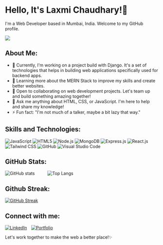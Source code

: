 # Hello, It's Laxmi Chaudhary!👋 

I'm a Web Developer based in Mumbai, India. 
Welcome to my GitHub profile.

![](https://komarev.com/ghpvc/?username=ltc01&color=blue)

## About Me:

- 🔭 Currently, I'm working on a project build with Django. It's a set of technologies that helps in building web applications specifically used for backend apps.
- 🌱 Learning more about the MERN Stack to improve my skills and create better websites.
- 👯 Open to collaborating on web development projects. Let's team up and build something amazing together!
- 💬 Ask me anything about HTML, CSS, or JavaScript. I'm here to help and share my knowledge!
- ⚡ Fun fact: "I'm not much of a talker, maybe a bit lazy that way."

## Skills and Technologies:

![JavaScript](https://img.shields.io/badge/JavaScript-black?style=flat-square&logo=javascript) ![HTML5](https://img.shields.io/badge/HTML5-black?style=flat-square&logo=html5) ![Node.js](https://img.shields.io/badge/-Node.js-black?style=flat-square&logo=node.js) ![MongoDB](https://img.shields.io/badge/-MongoDB-black?style=flat-square&logo=mongodb) ![Express.js](https://img.shields.io/badge/-Express.js-black?style=flat-square&logo=express) ![React.js](https://img.shields.io/badge/-React.js-black?style=flat-square&logo=react) ![Tailwind CSS](https://img.shields.io/badge/-Tailwind_CSS-black?style=flat-square&logo=tailwind-css) ![GitHub](https://img.shields.io/badge/-GitHub-black?style=flat-square&logo=github) ![Visual Studio Code](https://img.shields.io/badge/-Visual_Studio_Code-black?style=flat-square&logo=visual-studio-code)
  
## GitHub Stats:

![GitHub stats](https://github-readme-stats.vercel.app/api?username=ltc01&show_icons=true&theme=dark)&emsp;&emsp;&emsp;![Top Langs](https://github-readme-stats.vercel.app/api/top-langs/?username=ltc01&layout=compact&theme=dark)
 
## Github Streak:

[![GitHub Streak](https://streak-stats.demolab.com/?user=ltc01&theme=dark)](https://git.io/streak-stats)

## Connect with me:

[![LinkedIn](https://img.shields.io/badge/LinkedIn-blue?logo=linkedin)](https://www.linkedin.com/in/laxmi-c-845099188/)&emsp;[![Portfolio](https://img.shields.io/badge/Portfolio-black?logo=protodotio)](https://remarkable-tartufo-27b7f2.netlify.app/)


Let's work together to make the web a better place!✨
